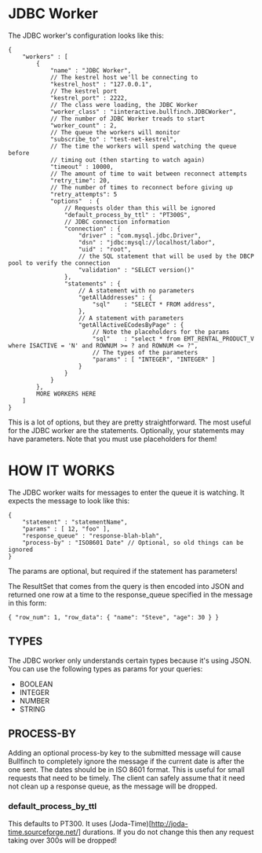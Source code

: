 # JDBC Worker #

The JDBC worker's configuration looks like this:

    {
        "workers" : [
            {
                "name" : "JDBC Worker",
                // The kestrel host we'll be connecting to
                "kestrel_host" : "127.0.0.1",
                // The kestrel port
                "kestrel_port" : 2222,
                // The class were loading, the JDBC Worker
                "worker_class" : "iinteractive.bullfinch.JDBCWorker",
                // The number of JDBC Worker treads to start
                "worker_count" : 2,
                // The queue the workers will monitor
                "subscribe_to" : "test-net-kestrel",
                // The time the workers will spend watching the queue before
                // timing out (then starting to watch again)
                "timeout" : 10000,
                // The amount of time to wait between reconnect attempts
                "retry_time": 20,
                // The number of times to reconnect before giving up
                "retry_attempts": 5
                "options"  : {
                    // Requests older than this will be ignored
                    "default_process_by_ttl" : "PT300S",
                    // JDBC connection information
                    "connection" : {
                        "driver" : "com.mysql.jdbc.Driver",
                        "dsn" : "jdbc:mysql://localhost/labor",
                        "uid" : "root",
                        // the SQL statement that will be used by the DBCP pool to verify the connection
                        "validation" : "SELECT version()"
                    },
                    "statements" : {
                        // A statement with no parameters
                        "getAllAddresses" : {
                            "sql"    : "SELECT * FROM address",
                        },
                        // A statement with parameters
                        "getAllActiveECodesByPage" : {
                            // Note the placeholders for the params
                            "sql"    : "select * from EMT_RENTAL_PRODUCT_V where ISACTIVE = 'N' and ROWNUM >= ? and ROWNUM <= ?",
                            // The types of the parameters
                            "params" : [ "INTEGER", "INTEGER" ]
                        }
                    }
                }
            },
            MORE WORKERS HERE
        ]
    }

This is a lot of options, but they are pretty straightforward. The most
useful for the JDBC worker are the statements.  Optionally, your statements
may have parameters.  Note that you must use placeholders for them!

# HOW IT WORKS

The JDBC worker waits for messages to enter the queue it is watching.  It
expects the message to look like this:

    {
        "statement" : "statementName",
        "params" : [ 12, "foo" ],
        "response_queue" : "response-blah-blah",
        "process-by" : "ISO8601 Date" // Optional, so old things can be ignored
    }

The params are optional, but required if the statement has parameters!

The ResultSet that comes from the query is then encoded into JSON and returned
one row at a time to the response_queue specified in the message in this form:

    { "row_num": 1, "row_data": { "name": "Steve", "age": 30 } }

## TYPES

The JDBC worker only understands certain types because it's using JSON.  You can use the
following types as params for your queries:

* BOOLEAN
* INTEGER
* NUMBER
* STRING

## PROCESS-BY

Adding an optional process-by key to the submitted message will cause Bullfinch
to completely ignore the message if the current date is after the one sent. The
dates should be in ISO 8601 format.  This is useful for small requests that
need to be timely.  The client can safely assume that it need not clean up a
response queue, as the message will be dropped.

### default_process_by_ttl

This defaults to PT300.  It uses (Joda-Time)[http://joda-time.sourceforge.net/]
durations. If you do not change this then any request taking over 300s will be
dropped!